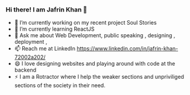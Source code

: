 ### Hi there! I am Jafrin Khan 👋


- 🔭 I’m currently working on my recent project Soul Stories
- 🌱 I’m currently learning ReactJS
- 💬 Ask me about Web Development, public speaking , designing , deployment , 
- 📫 Reach me at LinkedIn https://www.linkedin.com/in/jafrin-khan-72002a202/
- 😄 I love designing websites and playing around with code at the backend
- ⚡ I am a Rotractor where I help the weaker sections and unpriviliged sections of the society in their need.

